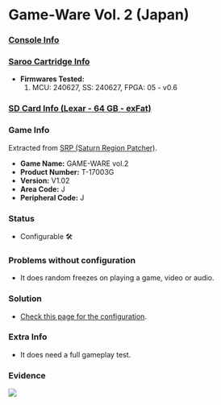 # Game-Ware Vol. 2 (Japan)

### [Console Info](../../../../../Info/Consoles/VA13/README.md)

### [Saroo Cartridge Info](../../../../../Info/Cartridges/RetroGameParadiseStore/1.32F/README.md)

- <b>Firmwares Tested:</b>
  1. MCU: 240627, SS: 240627, FPGA: 05 - v0.6

### [SD Card Info (Lexar - 64 GB - exFat)](../../../../../Info/SdCards/Lexar/64GB/exfat/README.md)

### Game Info

Extracted from [SRP (Saturn Region Patcher)](https://segaxtreme.net/resources/saturn-region-patcher.81/download).

- <b>Game Name:</b> GAME-WARE vol.2
- <b>Product Number:</b> T-17003G
- <b>Version:</b> V1.02
- <b>Area Code:</b> J
- <b>Peripheral Code:</b> J

### Status

- Configurable :hammer_and_wrench:

### Problems without configuration

- It does random freezes on playing a game, video or audio.

### Solution

- [Check this page for the configuration](https://github.com/williamdsw/saroo-configuration-list/blob/master/Regions/Magazines/Japan/T-17003G/README.md).

### Extra Info

- It does need a full gameplay test.

### Evidence

[![](https://img.youtube.com/vi/DABoJy07s0s/0.jpg)](https://www.youtube.com/watch?v=DABoJy07s0s)
